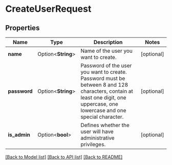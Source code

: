 # CreateUserRequest

## Properties

Name | Type | Description | Notes
------------ | ------------- | ------------- | -------------
**name** | Option<**String**> | Name of the user you want to create. | [optional]
**password** | Option<**String**> | Password of the user you want to create. Password must be between 8 and 128 characters, contain at least one digit, one uppercase, one lowercase and one special character. | [optional]
**is_admin** | Option<**bool**> | Defines whether the user will have administrative privileges. | [optional]

[[Back to Model list]](../README.md#documentation-for-models) [[Back to API list]](../README.md#documentation-for-api-endpoints) [[Back to README]](../README.md)


